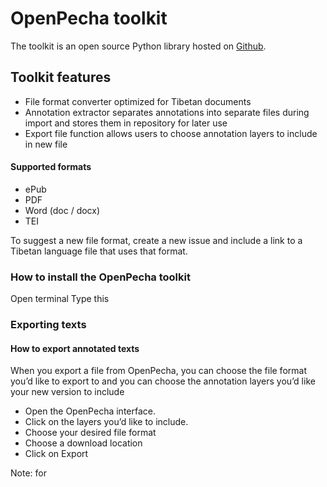# OpenPecha toolkit

The toolkit is an open source Python library hosted on [Github](https://github.com/OpenPecha/openpecha-toolkit).

## Toolkit features
* File format converter optimized for Tibetan documents
* Annotation extractor separates annotations into separate files during import and stores them in repository for later use
* Export file function allows users to choose annotation layers to include in new file

#### Supported formats
* ePub
* PDF
* Word (doc / docx)
* TEI

To suggest a new file format, create a new issue and include a link to a Tibetan language file that uses that format.

### How to install the OpenPecha toolkit

Open terminal
Type this

### Exporting texts

#### How to export annotated texts

When you export a file from OpenPecha, you can choose the file format you’d like to export to and you can choose the annotation layers you’d like your new version to include

* Open the OpenPecha interface.
* Click on the layers you’d like to include.
* Choose your desired file format
* Choose a download location
* Click on Export

Note: for 